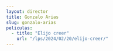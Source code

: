```yaml
---
layout: director
title: Gonzalo Arias
slug: gonzalo-arias
peliculas:
  - title: "Elijo creer"
    url: "/lps/2024/02/20/elijo-creer/"
---
```

